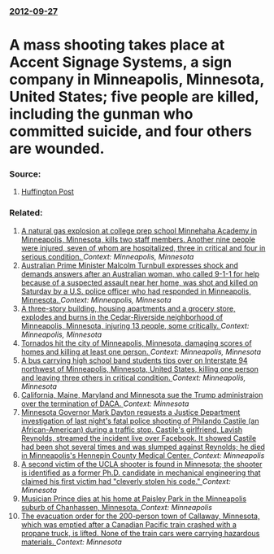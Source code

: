 ### [2012-09-27](/news/2012/09/27/index.md)

# A mass shooting takes place at Accent Signage Systems, a sign company in Minneapolis, Minnesota, United States; five people are killed, including the gunman who committed suicide, and four others are wounded. 




### Source:

1. [Huffington Post](http://www.huffingtonpost.com/2012/09/27/minneapolis-shooting-accent-signage-systems_n_1921261.html?1348788584&icid=maing-grid7%7Cmain5%7Cdl3%7Csec1_lnk2%26pLid%3D212107)

### Related:

1. [A natural gas explosion at college prep school Minnehaha Academy in Minneapolis, Minnesota, kills two staff members. Another nine people were injured, seven of whom are hospitalized, three in critical and four in serious condition. ](/news/2017/08/2/a-natural-gas-explosion-at-college-prep-school-minnehaha-academy-in-minneapolis-minnesota-kills-two-staff-members-another-nine-people-wer.md) _Context: Minneapolis, Minnesota_
2. [Australian Prime Minister Malcolm Turnbull expresses shock and demands answers after an Australian woman, who called 9-1-1 for help because of a suspected assault near her home, was shot and killed on Saturday by a U.S. police officer who had responded in Minneapolis, Minnesota. ](/news/2017/07/19/australian-prime-minister-malcolm-turnbull-expresses-shock-and-demands-answers-after-an-australian-woman-who-called-9-1-1-for-help-because.md) _Context: Minneapolis, Minnesota_
3. [A three-story building, housing apartments and a grocery store, explodes and burns in the Cedar-Riverside neighborhood of Minneapolis, Minnesota, injuring 13 people, some critically. ](/news/2014/01/1/a-three-story-building-housing-apartments-and-a-grocery-store-explodes-and-burns-in-the-cedar-riverside-neighborhood-of-minneapolis-minne.md) _Context: Minneapolis, Minnesota_
4. [Tornados hit the city of Minneapolis, Minnesota, damaging scores of homes and killing at least one person. ](/news/2011/05/22/tornados-hit-the-city-of-minneapolis-minnesota-damaging-scores-of-homes-and-killing-at-least-one-person.md) _Context: Minneapolis, Minnesota_
5. [ A bus carrying high school band students tips over on Interstate 94 northwest of Minneapolis, Minnesota, United States, killing one person and leaving three others in critical condition. ](/news/2008/04/5/a-bus-carrying-high-school-band-students-tips-over-on-interstate-94-northwest-of-minneapolis-minnesota-united-states-killing-one-person.md) _Context: Minneapolis, Minnesota_
6. [California, Maine, Maryland and Minnesota sue the Trump administraion over the termination of DACA. ](/news/2017/09/11/california-maine-maryland-and-minnesota-sue-the-trump-administraion-over-the-termination-of-daca.md) _Context: Minnesota_
7. [Minnesota Governor Mark Dayton requests a Justice Department investigation of last night's fatal police shooting of Philando Castile (an African-American) during a traffic stop. Castile's girlfriend, Lavish Reynolds, streamed the incident live over Facebook. It showed Castile had been shot several times and was slumped against Reynolds; he died in Minneapolis's Hennepin County Medical Center. ](/news/2016/07/7/minnesota-governor-mark-dayton-requests-a-justice-department-investigation-of-last-night-s-fatal-police-shooting-of-philando-castile-an-afr.md) _Context: Minneapolis_
8. [A second victim of the UCLA shooter is found in Minnesota; the shooter is identified as a former Ph.D. candidate in mechanical engineering that claimed his first victim had "cleverly stolen his code." ](/news/2016/06/2/a-second-victim-of-the-ucla-shooter-is-found-in-minnesota-the-shooter-is-identified-as-a-former-ph-d-candidate-in-mechanical-engineering-t.md) _Context: Minnesota_
9. [Musician Prince dies at his home at Paisley Park in the Minneapolis suburb of Chanhassen, Minnesota. ](/news/2016/04/21/musician-prince-dies-at-his-home-at-paisley-park-in-the-minneapolis-suburb-of-chanhassen-minnesota.md) _Context: Minneapolis_
10. [The evacuation order for the 200-person town of Callaway, Minnesota, which was emptied after a Canadian Pacific train crashed with a propane truck, is lifted. None of the train cars were carrying hazardous materials. ](/news/2016/03/25/the-evacuation-order-for-the-200-person-town-of-callaway-minnesota-which-was-emptied-after-a-canadian-pacific-train-crashed-with-a-propane.md) _Context: Minnesota_
